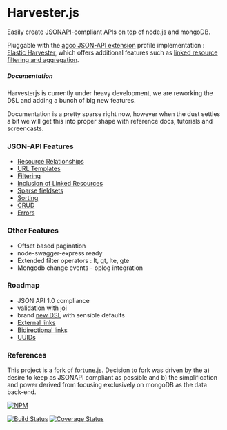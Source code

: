# Harvester.js 

Easily create [JSONAPI](http://jsonapi.org/)-compliant APIs on top of node.js and mongoDB.

Pluggable with the [agco JSON-API extension](https://github.com/agco/agco-json-api-profiles) profile implementation : [Elastic Harvester](https://github.com/agco/elastic-harvesterjs), which offers additional features such as [linked resource filtering and aggregation](https://github.com/agco/agco-json-api-profiles/blob/master/public/search-profile.md).

##### Documentation 

Harvesterjs is currently under heavy development, we are reworking the DSL and adding a bunch of big new features. 
   
Documentation is a pretty sparse right now, however when the dust settles a bit we will get this into proper shape with reference docs, tutorials and screencasts.


### JSON-API Features 

- [Resource Relationships](http://jsonapi.org/format/#document-structure-resource-relationships) 
- [URL Templates](http://jsonapi.org/format/#document-structure-url-templates)
- [Filtering](http://jsonapi.org/format/#fetching-filtering)
- [Inclusion of Linked Resources](http://jsonapi.org/format/#fetching-includes)
- [Sparse fieldsets](http://jsonapi.org/format/#fetching-sparse-fieldsets)
- [Sorting](http://jsonapi.org/format/#fetching-sorting)
- [CRUD](http://jsonapi.org/format/#crud)
- [Errors](http://jsonapi.org/format/#errors)

### Other Features 

- Offset based pagination
- node-swagger-express ready
- Extended filter operators : lt, gt, lte, gte
- Mongodb change events - oplog integration 

### Roadmap

* JSON API 1.0 compliance
* validation with [joi](https://github.com/hapijs/joi)
* brand [new DSL](https://github.com/agco/harvesterjs/issues/88) with sensible defaults
* [External links](https://github.com/agco/harvesterjs/issues/69)
* [Bidirectional links](https://github.com/agco/harvesterjs/issues/81)
* [UUIDs](https://github.com/agco/harvesterjs/issues/24)

### References
This project is a fork of [fortune.js](http://fortunejs.com). Decision to fork was driven by the a) desire to keep as JSONAPI compliant as possible and b) the simplification and power derived from focusing exclusively on mongoDB as the data back-end.

[![NPM](https://nodei.co/npm/harvesterjs.png)](https://nodei.co/npm/harvesterjs/)
 
[![Build Status](https://travis-ci.org/agco/harvesterjs.svg?branch=master)](https://travis-ci.org/agco/harvesterjs)
[![Coverage Status](https://coveralls.io/repos/agco/harvesterjs/badge.svg)](https://coveralls.io/r/agco/harvesterjs)
